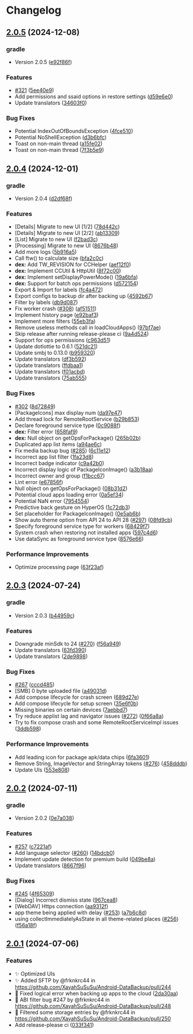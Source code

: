 # Changelog

## [2.0.5](https://github.com/XayahSuSuSu/Android-DataBackup/compare/2.0.4...v2.0.5) (2024-12-08)


### gradle

* Version 2.0.5 ([e92f86f](https://github.com/XayahSuSuSu/Android-DataBackup/commit/e92f86f11b6abbf24e56c87beb3152e835ca8595))


### Features

* [#321](https://github.com/XayahSuSuSu/Android-DataBackup/issues/321) ([5ee40e9](https://github.com/XayahSuSuSu/Android-DataBackup/commit/5ee40e9c56bb3c73c37096eca6b1d5dbc61b44db))
* Add permissions and ssaid options in restore settings ([d59e6e0](https://github.com/XayahSuSuSu/Android-DataBackup/commit/d59e6e0f5613dcf8a764cd514972ebba27c1049a))
* Update translators ([34603f0](https://github.com/XayahSuSuSu/Android-DataBackup/commit/34603f043a734508387b8e397c13ca3af81a93e5))


### Bug Fixes

* Potential IndexOutOfBoundsException ([4fce510](https://github.com/XayahSuSuSu/Android-DataBackup/commit/4fce510a2f734df5dc2c676cd14bb8e627c7a52c))
* Potential NoShellException ([d3b6bfc](https://github.com/XayahSuSuSu/Android-DataBackup/commit/d3b6bfc92e9cd9abe6908f7e2c4db309ae1cee72))
* Toast on non-main thread ([a15fe02](https://github.com/XayahSuSuSu/Android-DataBackup/commit/a15fe022bf641f247385c8f3db6f07515704cd32))
* Toast on non-main thread ([7f3b5e9](https://github.com/XayahSuSuSu/Android-DataBackup/commit/7f3b5e9565204eaa93000e126d95536443d09ded))

## [2.0.4](https://github.com/XayahSuSuSu/Android-DataBackup/compare/2.0.3...v2.0.4) (2024-12-01)


### gradle

* Version 2.0.4 ([d2df68f](https://github.com/XayahSuSuSu/Android-DataBackup/commit/d2df68fe0d93f463c0b076a2b099c8b22ad01372))


### Features

* [Details] Migrate to new UI [1/2] ([78d442c](https://github.com/XayahSuSuSu/Android-DataBackup/commit/78d442c1050c6295cb69bc9977ace7fcaa65ca88))
* [Details] Migrate to new UI [2/2] ([ab13309](https://github.com/XayahSuSuSu/Android-DataBackup/commit/ab133099039b4028721d5ccfad9891a8ece225a4))
* [List] Migrate to new UI ([f2bad3c](https://github.com/XayahSuSuSu/Android-DataBackup/commit/f2bad3cebf0569c0124a2fe161fb52c7c9a22ddc))
* [Processing] Migrate to new UI ([8676b48](https://github.com/XayahSuSuSu/Android-DataBackup/commit/8676b48dc49cafe024b6a904befd6bf6824d82f9))
* Add more logs ([5b916a5](https://github.com/XayahSuSuSu/Android-DataBackup/commit/5b916a5f328e78b3525c960538882cd6b8e27861))
* Call ftw() to calculate size ([bfa2c0c](https://github.com/XayahSuSuSu/Android-DataBackup/commit/bfa2c0c8c273a464801f7c518b0f41cd160d3bb3))
* **dex:** Add TW_REVISION for CCHelper ([aef12f0](https://github.com/XayahSuSuSu/Android-DataBackup/commit/aef12f010c57370c2ce9cb98c02d88e663defd0d))
* **dex:** Implement CCUtil & HttpUtil ([8f72c00](https://github.com/XayahSuSuSu/Android-DataBackup/commit/8f72c00dd55fff4852e0555170737a7b7dd727d8))
* **dex:** Implement setDisplayPowerMode() ([19a6bfa](https://github.com/XayahSuSuSu/Android-DataBackup/commit/19a6bfa3e38a1191db6670416b3d30c59b5166df))
* **dex:** Support for batch ops permissions ([d572154](https://github.com/XayahSuSuSu/Android-DataBackup/commit/d5721541abe8fbdf2751b71fda0d122a557de19c))
* Export & Import for labels ([fc4a472](https://github.com/XayahSuSuSu/Android-DataBackup/commit/fc4a472b5c23251cea6eb2be1562c8ffd17dd9f9))
* Export configs to backup dir after backing up ([4592b67](https://github.com/XayahSuSuSu/Android-DataBackup/commit/4592b67af93c1e3c2f70a42bdfc5c2af6e5efc67))
* Filter by labels ([db9d087](https://github.com/XayahSuSuSu/Android-DataBackup/commit/db9d087e40a10937f2627ab66b6698fbd194de0e))
* Fix worker crash ([#308](https://github.com/XayahSuSuSu/Android-DataBackup/issues/308)) ([af51511](https://github.com/XayahSuSuSu/Android-DataBackup/commit/af51511ea2ea33d95f69ec57490dfb11f88360b7))
* Implement history page ([e92baf3](https://github.com/XayahSuSuSu/Android-DataBackup/commit/e92baf3d3ab6e194aa5921a1d71295411f3a53f2))
* Implement more filters ([55eb3fa](https://github.com/XayahSuSuSu/Android-DataBackup/commit/55eb3fa915d8f66f2d352b412b326704882bb9e5))
* Remove useless methods call in loadCloudApps() ([97bf7ae](https://github.com/XayahSuSuSu/Android-DataBackup/commit/97bf7ae6242b584c4838e37a26990edcab765a64))
* Skip release after running release-please ci ([9a4d524](https://github.com/XayahSuSuSu/Android-DataBackup/commit/9a4d524e59a9061f0e552c89529a4610bc9b79bc))
* Support for ops permissions ([c963d51](https://github.com/XayahSuSuSu/Android-DataBackup/commit/c963d517d0c7088611a304d96b26b7ab74ac6a3c))
* Update dotlottie to 0.6.1 ([521dc21](https://github.com/XayahSuSuSu/Android-DataBackup/commit/521dc21bdda48782cf9e838822ecff5a96044691))
* Update smbj to 0.13.0 ([b959320](https://github.com/XayahSuSuSu/Android-DataBackup/commit/b959320fa152235b04c3640df938314d93de9afa))
* Update translators ([df3b592](https://github.com/XayahSuSuSu/Android-DataBackup/commit/df3b592f545eccb0b7c3edaec3a02c22121f7724))
* Update translators ([ffdbaa1](https://github.com/XayahSuSuSu/Android-DataBackup/commit/ffdbaa1a6eddd1e6779940fd0a062381d1a0c73c))
* Update translators ([f01acbd](https://github.com/XayahSuSuSu/Android-DataBackup/commit/f01acbd7425290dce1a4e74f50ed0b24ad42aab4))
* Update translators ([75ab555](https://github.com/XayahSuSuSu/Android-DataBackup/commit/75ab55526d6c4829f928a38db0e0bba5ae967299))


### Bug Fixes

* [#302](https://github.com/XayahSuSuSu/Android-DataBackup/issues/302) ([8d72849](https://github.com/XayahSuSuSu/Android-DataBackup/commit/8d7284930756543c1f8f49feb9aa3db7d49f1548))
* [PackageIcons] max display num ([da97e47](https://github.com/XayahSuSuSu/Android-DataBackup/commit/da97e47fe276b3e689f85fceb80e1d3626b3ade0))
* Add thread lock for RemoteRootService ([b29b853](https://github.com/XayahSuSuSu/Android-DataBackup/commit/b29b853021d3231987b81332196c86f436811cbb))
* Declare foreground service type ([0c9088f](https://github.com/XayahSuSuSu/Android-DataBackup/commit/0c9088f410ba908a454b91b4c893f416bcc9302d))
* **dex:** Filter error ([658faf9](https://github.com/XayahSuSuSu/Android-DataBackup/commit/658faf9ac166fac9305f30466ae1148c84e6ff9d))
* **dex:** Null object on getOpsForPackage() ([265b02b](https://github.com/XayahSuSuSu/Android-DataBackup/commit/265b02b55add01878e927540671dde1c1dea4296))
* Duplicated app list items ([a94ae6c](https://github.com/XayahSuSuSu/Android-DataBackup/commit/a94ae6c81d9dc287cb26606ac483f5143d011655))
* Fix media backup bug ([#285](https://github.com/XayahSuSuSu/Android-DataBackup/issues/285)) ([6c11e12](https://github.com/XayahSuSuSu/Android-DataBackup/commit/6c11e12a2629863b2e2a08da8f77fb8d467066cb))
* Incorrect app list filter ([1fa23d8](https://github.com/XayahSuSuSu/Android-DataBackup/commit/1fa23d840074d1ab5b179380a5ebb6fff73dbac1))
* Incorrect badge indicator ([c9a42b0](https://github.com/XayahSuSuSu/Android-DataBackup/commit/c9a42b08e8eef80b5cfb007da58433d865d7f93d))
* Incorrect display logic of PackageIconImage() ([a3b18aa](https://github.com/XayahSuSuSu/Android-DataBackup/commit/a3b18aa2502208d2641333d631d07cb9b0fea2be))
* Incorrect owner and group ([f1bcc67](https://github.com/XayahSuSuSu/Android-DataBackup/commit/f1bcc678a04d56edb51f17bc510a959f67afc12c))
* Lint error ([e67856f](https://github.com/XayahSuSuSu/Android-DataBackup/commit/e67856f066f8d60141535d181ec36127497f9e1e))
* Null object on getOpsForPackage() ([08b31d2](https://github.com/XayahSuSuSu/Android-DataBackup/commit/08b31d2ac0863bc802bde6199eafd34c2b7ca829))
* Potential cloud apps loading error ([0a5ef34](https://github.com/XayahSuSuSu/Android-DataBackup/commit/0a5ef34375438cacb8cb4da70595b02f3b95631c))
* Potential NaN error ([7954554](https://github.com/XayahSuSuSu/Android-DataBackup/commit/795455401efbcf03144323a41a31219501cc4819))
* Predictive back gesture on HyperOS ([1c72db3](https://github.com/XayahSuSuSu/Android-DataBackup/commit/1c72db3f1a44c624e768020215e2b708ec876a75))
* Set placeholder for PackageIconImage() ([0e5ab6b](https://github.com/XayahSuSuSu/Android-DataBackup/commit/0e5ab6b62c2e0423d089e188ac55c5e8eece3bf2))
* Show auto theme option from API 24 to API 28 ([#297](https://github.com/XayahSuSuSu/Android-DataBackup/issues/297)) ([08fd9cb](https://github.com/XayahSuSuSu/Android-DataBackup/commit/08fd9cbd1fd79c59dadc9b744d94d9d4f2cd4e2a))
* Specify foreground service type for workers ([68429f7](https://github.com/XayahSuSuSu/Android-DataBackup/commit/68429f798ee44a3da1eec13e933348289e6e3d95))
* System crash when restoring not installed apps ([597c4d6](https://github.com/XayahSuSuSu/Android-DataBackup/commit/597c4d69b7d17f2fc921e86593d3f7618633dc48))
* Use dataSync as foreground service type ([8576e66](https://github.com/XayahSuSuSu/Android-DataBackup/commit/8576e660011c334562c901351171e84b69260179))


### Performance Improvements

* Optimize processing page ([63f23af](https://github.com/XayahSuSuSu/Android-DataBackup/commit/63f23af7afedb53c7618a8572e17be1866b7a3cf))

## [2.0.3](https://github.com/XayahSuSuSu/Android-DataBackup/compare/v2.0.2...v2.0.3) (2024-07-24)


### gradle

* Version 2.0.3 ([b44959c](https://github.com/XayahSuSuSu/Android-DataBackup/commit/b44959cb1bf3ce2ccf5c38875f59f1b37e46acdb))


### Features

* Downgrade minSdk to 24 ([#270](https://github.com/XayahSuSuSu/Android-DataBackup/issues/270)) ([f56a949](https://github.com/XayahSuSuSu/Android-DataBackup/commit/f56a949b3cf5c89fd5a82a589ded8554935d095e))
* Update translators ([63fd390](https://github.com/XayahSuSuSu/Android-DataBackup/commit/63fd390d8279a558d5b1601a91b16ae57aa2a22c))
* Update translators ([2de9898](https://github.com/XayahSuSuSu/Android-DataBackup/commit/2de98982f88ee207214e919ef8dab7780ab5746b))


### Bug Fixes

* [#267](https://github.com/XayahSuSuSu/Android-DataBackup/issues/267) ([cccd485](https://github.com/XayahSuSuSu/Android-DataBackup/commit/cccd485c58c157ffb850e12e2a6e14a78198888d))
* [SMB] 0 byte uploaded file ([a49031d](https://github.com/XayahSuSuSu/Android-DataBackup/commit/a49031d26368339e3cd51b2101b0ebf6d72a7105))
* Add compose lifecycle for crash screen ([689d27e](https://github.com/XayahSuSuSu/Android-DataBackup/commit/689d27e4a71031c1725ab3c72f1def7e155915b4))
* Add compose lifecycle for setup screen ([35e6f0b](https://github.com/XayahSuSuSu/Android-DataBackup/commit/35e6f0b4970739ba5441627e0a3d6e220d5c9a8f))
* Missing binaries on certain devices ([7aebbd7](https://github.com/XayahSuSuSu/Android-DataBackup/commit/7aebbd7db47337b94dd834fc7108488613c48bff))
* Try reduce applist lag and navigator issues ([#272](https://github.com/XayahSuSuSu/Android-DataBackup/issues/272)) ([0f66a8a](https://github.com/XayahSuSuSu/Android-DataBackup/commit/0f66a8a4202c9459b958fa98522e5a5337e8a9ba))
* Try to fix compose crash and some RemoteRootServiceImpl issues ([3ddb598](https://github.com/XayahSuSuSu/Android-DataBackup/commit/3ddb598d4f663501e7d41050ed5b9cacaf20dcd7))


### Performance Improvements

* Add leading icon for package apk/data chips ([6fa3601](https://github.com/XayahSuSuSu/Android-DataBackup/commit/6fa360169289eee5d4a8f4e2fd3fb48a05a115d1))
* Remove String, ImageVector and StringArray tokens ([#276](https://github.com/XayahSuSuSu/Android-DataBackup/issues/276)) ([458dddb](https://github.com/XayahSuSuSu/Android-DataBackup/commit/458dddbffa0cf8294d2ae7da31f1ac3a81f1c950))
* Update UIs ([553e808](https://github.com/XayahSuSuSu/Android-DataBackup/commit/553e808c2e9d32c291c3b687935c7f29b1c24f3b))

## [2.0.2](https://github.com/XayahSuSuSu/Android-DataBackup/compare/v2.0.1...v2.0.2) (2024-07-11)


### gradle

* Version 2.0.2 ([0e7a038](https://github.com/XayahSuSuSu/Android-DataBackup/commit/0e7a038548497aa71b3e5db13011f41bb7da9158))


### Features

* [#257](https://github.com/XayahSuSuSu/Android-DataBackup/issues/257) ([c7221af](https://github.com/XayahSuSuSu/Android-DataBackup/commit/c7221af08c8a657a23915685582050e7a0305c47))
* Add language selector ([#260](https://github.com/XayahSuSuSu/Android-DataBackup/issues/260)) ([14bdcb0](https://github.com/XayahSuSuSu/Android-DataBackup/commit/14bdcb0ac766b0a7cfd37280d993b8b67dc2b124))
* Implement update detection for premium build ([049be8a](https://github.com/XayahSuSuSu/Android-DataBackup/commit/049be8a1cfdf6a1525b210a4c2629a15e4aaa00c))
* Update translators ([8667f96](https://github.com/XayahSuSuSu/Android-DataBackup/commit/8667f962e65208c6485412071d7221238c2ba9fc))


### Bug Fixes

* [#245](https://github.com/XayahSuSuSu/Android-DataBackup/issues/245) ([4f65309](https://github.com/XayahSuSuSu/Android-DataBackup/commit/4f653092cf26b043f42697f0f47fd9d010f76b11))
* [Dialog] Incorrect dismiss state ([967cea8](https://github.com/XayahSuSuSu/Android-DataBackup/commit/967cea81f6f2fca33bd56eeb01fc6d69de2bebc3))
* [WebDAV] Https connection ([aa9312f](https://github.com/XayahSuSuSu/Android-DataBackup/commit/aa9312fb8884a6873278a3043abbf2dc06aeeab1))
* app theme being applied with delay ([#253](https://github.com/XayahSuSuSu/Android-DataBackup/issues/253)) ([a7b6c8d](https://github.com/XayahSuSuSu/Android-DataBackup/commit/a7b6c8dc7f2cd9e454ce542d23aa7eac672d8998))
* using collectImmediatelyAsState in all theme-related places ([#256](https://github.com/XayahSuSuSu/Android-DataBackup/issues/256)) ([f56a18f](https://github.com/XayahSuSuSu/Android-DataBackup/commit/f56a18f8ee1c6c5ff3f0c154572d840cddc2870b))

## [2.0.1](https://github.com/XayahSuSuSu/Android-DataBackup/compare/2.0.1...v2.0.1) (2024-07-06)


### Features

* :sparkles: Optimized UIs
* :sparkles: Added SFTP by @frknkrc44 in https://github.com/XayahSuSuSu/Android-DataBackup/pull/244
* :bug: Fixed logical error when backing up apps to the cloud ([2da30aa](https://github.com/XayahSuSuSu/Android-DataBackup/commit/2da30aa066a2b62fc7eb9612e0046ca56916fd60))
* :bug: ABI filter bug #247 by @frknkrc44 in https://github.com/XayahSuSuSu/Android-DataBackup/pull/248
* :bug: Filtered some storage entries by @frknkrc44 in https://github.com/XayahSuSuSu/Android-DataBackup/pull/250
* Add release-please ci ([033f341](https://github.com/XayahSuSuSu/Android-DataBackup/commit/033f34139eb8f29032b6d1b24c32a6a74b8499a4))
